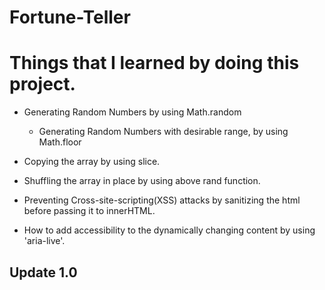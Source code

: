 # Fortune-Teller

# Things that I learned by doing this project.

- Generating Random Numbers by using Math.random

  - Generating Random Numbers with desirable range, by using Math.floor

- Copying the array by using slice.
- Shuffling the array in place by using above rand function.
- Preventing Cross-site-scripting(XSS) attacks by sanitizing the html before passing it to innerHTML.
- How to add accessibility to the dynamically changing content by using 'aria-live'.

## Update 1.0
